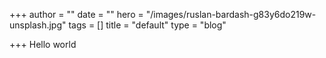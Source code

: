 +++
author = ""
date = ""
hero = "/images/ruslan-bardash-g83y6do219w-unsplash.jpg"
tags = []
title = "default"
type = "blog"

+++
Hello world